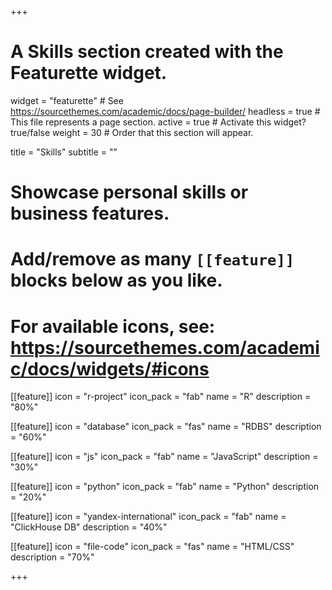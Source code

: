 +++
# A Skills section created with the Featurette widget.
widget = "featurette"  # See https://sourcethemes.com/academic/docs/page-builder/
headless = true  # This file represents a page section.
active = true  # Activate this widget? true/false
weight = 30  # Order that this section will appear.

title = "Skills"
subtitle = ""

# Showcase personal skills or business features.
# 
# Add/remove as many `[[feature]]` blocks below as you like.
# 
# For available icons, see: https://sourcethemes.com/academic/docs/widgets/#icons

[[feature]]
  icon = "r-project"
  icon_pack = "fab"
  name = "R"
  description = "80%"
  
[[feature]]
  icon = "database"
  icon_pack = "fas"
  name = "RDBS"
  description = "60%"  
  
[[feature]]
  icon = "js"
  icon_pack = "fab"
  name = "JavaScript"
  description = "30%"
  
  [[feature]]
  icon = "python"
  icon_pack = "fab"
  name = "Python"
  description = "20%"
  
[[feature]]
  icon = "yandex-international"
  icon_pack = "fab"
  name = "ClickHouse DB"
  description = "40%"  
  
[[feature]]
  icon = "file-code"
  icon_pack = "fas"
  name = "HTML/CSS"
  description = "70%"

+++
